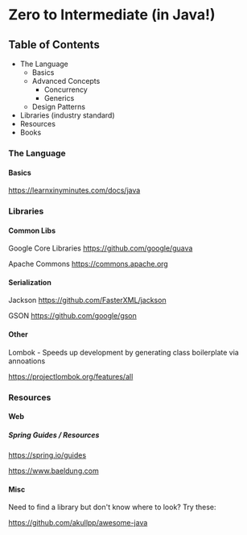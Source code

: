 # Zero to Intermediate (in Java!)

## Table of Contents

* The Language
  * Basics
  * Advanced Concepts 
    * Concurrency 
    * Generics
  * Design Patterns
 * Libraries (industry standard)
 * Resources
 * Books 
 
 
### The Language
#### Basics

https://learnxinyminutes.com/docs/java
 
    
### Libraries 

#### Common Libs

Google Core Libraries 
https://github.com/google/guava

Apache Commons
https://commons.apache.org

#### Serialization

Jackson 
https://github.com/FasterXML/jackson

GSON 
https://github.com/google/gson


#### Other

Lombok - Speeds up development by generating class boilerplate via annoations

https://projectlombok.org/features/all



### Resources 

#### Web 

##### Spring Guides / Resources

https://spring.io/guides

https://www.baeldung.com


#### Misc

Need to find a library but don't know where to look? Try these:

https://github.com/akullpp/awesome-java
